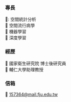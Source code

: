 ### 專長
🦁: 空間統計分析 \
:ant: 空間流行病學 \
:ant: 機器學習 \
:ant: 深度學習

### 經歷
:ant: 國家衛生研究院 博士後研究員 \
:ant: 輔仁大學助理教授

### 信箱
:ant: 157364@mail.fju.edu.tw
